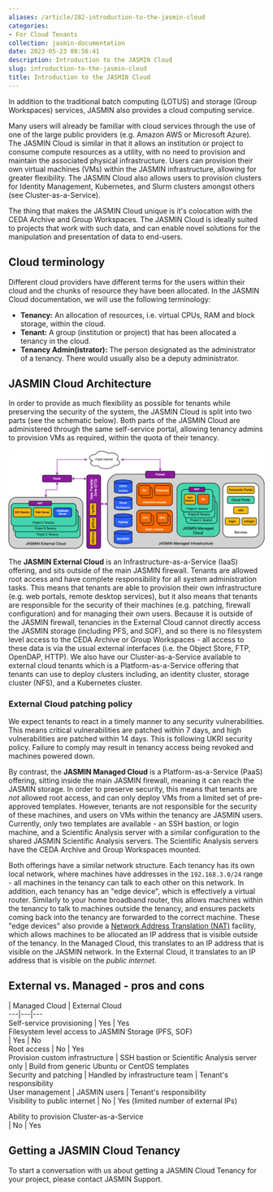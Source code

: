 ```yaml
---
aliases: /article/282-introduction-to-the-jasmin-cloud
categories:
- For Cloud Tenants
collection: jasmin-documentation
date: 2023-05-23 08:56:41
description: Introduction to the JASMIN Cloud
slug: introduction-to-the-jasmin-cloud
title: Introduction to the JASMIN Cloud
---
```


In addition to the traditional batch computing (LOTUS) and storage (Group
Workspaces) services, JASMIN also provides a cloud computing service.

Many users will already be familiar with cloud services through the use of one
of the large public providers (e.g. Amazon AWS or Microsoft Azure). The JASMIN
Cloud is similar in that it allows an institution or project to consume
compute resources as a utility, with no need to provision and maintain the
associated physical infrastructure. Users can provision their own virtual
machines (VMs) within the JASMIN infrastructure, allowing for greater
flexibility. The JASMIN Cloud also allows users to provision clusters for
Identity Management, Kubernetes, and Slurm clusters amongst others (see
Cluster-as-a-Service).

The thing that makes the JASMIN Cloud unique is it's colocation with the CEDA
Archive and Group Workspaces. The JASMIN Cloud is ideally suited to projects
that work with such data, and can enable novel solutions for the manipulation
and presentation of data to end-users.

## Cloud terminology

Different cloud providers have different terms for the users within their
cloud and the chunks of resource they have been allocated. In the JASMIN Cloud
documentation, we will use the following terminology:

  * **Tenancy:** An allocation of resources, i.e. virtual CPUs, RAM and block storage, within the cloud.
  * **Tenant:** A group (institution or project) that has been allocated a tenancy in the cloud.
  * **Tenancy Admin(istrator):** The person designated as the administrator of a tenancy. There would usually also be a deputy administrator.

## JASMIN Cloud Architecture

In order to provide as much flexibility as possible for tenants while
preserving the security of the system, the JASMIN Cloud is split into two
parts (see the schematic below). Both parts of the JASMIN Cloud are
administered through the same self-service portal, allowing tenancy admins to
provision VMs as required, within the quota of their tenancy.

![](file-rJTVn4CXil.png)

The **JASMIN External Cloud** is an Infrastructure-as-a-Service (IaaS)
offering, and sits outside of the main JASMIN firewall. Tenants are allowed
root access and have complete responsibility for all system administration
tasks. This means that tenants are able to provision their own infrastructure
(e.g. web portals, remote desktop services), but it also means that tenants
are responsible for the security of their machines (e.g. patching, firewall
configuration) and for managing their own users. Because it is outside of the
JASMIN firewall, tenancies in the External Cloud cannot directly access the
JASMIN storage (including PFS, and SOF), and so there is no filesystem level
access to the CEDA Archive or Group Workspaces - all access to these data is
via the usual external interfaces (i.e. the Object Store, FTP, OpenDAP, HTTP).
We also have our Cluster-as-a-Service available to external cloud tenants
which is a Platform-as-a-Service offering that tenants can use to deploy
clusters including, an identity cluster, storage cluster (NFS), and a
Kubernetes cluster.

### External Cloud patching policy

We expect tenants to react in a timely manner to any security vulnerabilities.
This means critical vulnerabilities are patched within 7 days, and high
vulnerabilities are patched within 14 days. This is following UKRI security
policy. Failure to comply may result in tenancy access being revoked and
machines powered down.

By contrast, the **JASMIN Managed Cloud** is a Platform-as-a-Service (PaaS)
offering, sitting inside the main JASMIN firewall, meaning it can reach the
JASMIN storage. In order to preserve security, this means that tenants are
_not_ allowed root access, and can only deploy VMs from a limited set of pre-
approved templates. However, tenants are not responsible for the security of
these machines, and users on VMs within the tenancy are JASMIN users.
Currently, only two templates are available - an SSH bastion, or login
machine, and a Scientific Analysis server with a similar configuration to the
shared JASMIN Scientific Analysis servers. The Scientific Analysis servers
have the CEDA Archive and Group Workspaces mounted.

Both offerings have a similar network structure. Each tenancy has its own
local network, where machines have addresses in the `192.168.3.0/24` range -
all machines in the tenancy can talk to each other on this network. In
addition, each tenancy has an "edge device", which is effectively a virtual
router. Similarly to your home broadband router, this allows machines within
the tenancy to talk to machines outside the tenancy, and ensures packets
coming back into the tenancy are forwarded to the correct machine. These "edge
devices" also provide a [Network Address Translation
(NAT)](https://en.wikipedia.org/wiki/Network_address_translation) facility,
which allows machines to be allocated an IP address that is visible outside of
the tenancy. In the Managed Cloud, this translates to an IP address that is
visible on the JASMIN network. In the External Cloud, it translates to an IP
address that is visible on the _public internet_.

## External vs. Managed - pros and cons

|  Managed Cloud  |  External Cloud  
---|---|---  
Self-service provisioning  |  Yes  |  Yes  
Filesystem level access to JASMIN Storage (PFS, SOF)  
|  Yes  |  No  
Root access  |  No  |  Yes  
Provision custom infrastructure  |  SSH bastion or Scientific Analysis server
only  |  Build from generic Ubuntu or CentOS templates  
Security and patching  |  Handled by infrastructure team  |  Tenant's
responsibility  
User management  |  JASMIN users  |  Tenant's responsibility  
Visibility to public internet  |  No  |  Yes (limited number of external IPs)  
  
Ability to provision Cluster-as-a-Service  
|  No  |  Yes  
  
## Getting a JASMIN Cloud Tenancy

To start a conversation with us about getting a JASMIN Cloud Tenancy for your
project, please contact JASMIN Support.


